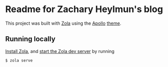 # Readme for Zachary Heylmun's blog

This project was built with [Zola](https://www.getzola.org) using the [Apollo](https://www.getzola.org/themes/apollo/) [theme](https://www.getzola.org/themes/).

## Running locally

[Install Zola](https://www.getzola.org/documentation/getting-started/installation/), and [start the Zola dev server](https://www.getzola.org/documentation/getting-started/overview/#zola-live-reloading) by running

`$ zola serve`
